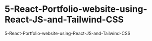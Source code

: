 # 5-React-Portfolio-website-using-React-JS-and-Tailwind-CSS
5-React-Portfolio-website-using-React-JS-and-Tailwind-CSS
